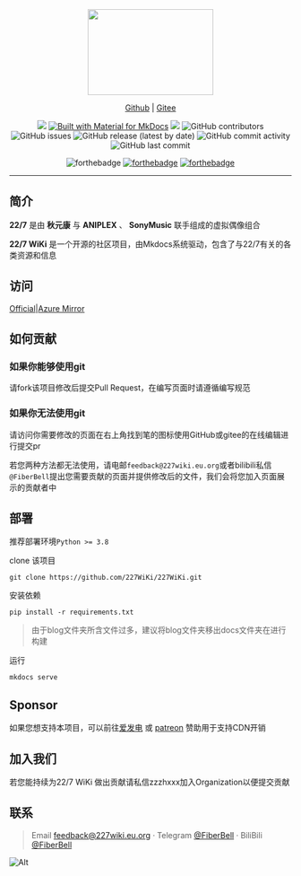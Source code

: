 <div align="center"> 

  <img src="https://cdn.jsdelivr.net/gh/227WiKi/227WiKi@master/docs/assets/logo.svg"  width= 224 height=153>
  
  [Github](https://github.com/227WiKi/227WiKi) | [Gitee](https://gitee.com/nananijiwiki/nananiji-wiki)

  ![](https://img.shields.io/badge/mkdocs-1.5.3-blue?style=for-the-badge)
  [![Built with Material for MkDocs](https://img.shields.io/badge/Material_for_MkDocs-526CFE?style=for-the-badge&logo=MaterialForMkDocs&logoColor=white)](https://squidfunk.github.io/mkdocs-material/)
  ![](https://img.shields.io/github/actions/workflow/status/227WiKi/227WiKi/publish_docs.yml?style=for-the-badge)
  ![GitHub contributors](https://img.shields.io/github/contributors/227WiKi/227WiKi?style=for-the-badge)
  ![GitHub issues](https://img.shields.io/github/issues-raw/227WiKi/227WiKi?style=for-the-badge)
  ![GitHub release (latest by date)](https://img.shields.io/github/v/release/227WiKi/227WiKi?style=for-the-badge)
  ![GitHub commit activity](https://img.shields.io/github/commit-activity/m/227WiKi/227WiKi?style=for-the-badge)
  ![GitHub last commit](https://img.shields.io/github/last-commit/227WiKi/227WiKi?style=for-the-badge)
  
  ![forthebadge](https://forthebadge.com/images/badges/built-with-love.svg)
  [![forthebadge](https://forthebadge.com/images/badges/cc-sa.svg)](https://forthebadge.com)
  [![forthebadge](https://forthebadge.com/images/badges/made-with-markdown.svg)](https://forthebadge.com)
</div>

----------

## 简介

**22/7** 是由 **秋元康** 与 **ANIPLEX** 、 **SonyMusic** 联手组成的虚拟偶像组合

**22/7 WiKi** 是一个开源的社区项目，由Mkdocs系统驱动，包含了与22/7有关的各类资源和信息

## 访问

[Official](https://227wiki.eu.org)|[Azure Mirror](https://mirror.227wiki.eu.org/)


## 如何贡献

### 如果你能够使用git

请fork该项目修改后提交Pull Request，在编写页面时请遵循编写规范

### 如果你无法使用git

请访问你需要修改的页面在右上角找到笔的图标使用GitHub或gitee的在线编辑进行提交pr

若您两种方法都无法使用，请电邮`feedback@227wiki.eu.org`或者bilibili私信`@FiberBell`提出您需要贡献的页面并提供修改后的文件，我们会将您加入页面展示的贡献者中

## 部署

推荐部署环境`Python >= 3.8`

clone 该项目

```
git clone https://github.com/227WiKi/227WiKi.git
```

安装依赖

```
pip install -r requirements.txt
```

> 由于blog文件夹所含文件过多，建议将blog文件夹移出docs文件夹在进行构建

运行

```
mkdocs serve
```


## Sponsor

如果您想支持本项目，可以前往[爱发电](https://afdian.net/@zzzhxxx) 或 [patreon](https://patreon.com/zzzhxxx) 赞助用于支持CDN开销

## 加入我们

若您能持续为22/7 WiKi 做出贡献请私信zzzhxxx加入Organization以便提交贡献

## 联系

> Email [feedback@227wiki.eu.org](mailto:feedback@227wiki.eu.org) · Telegram [@FiberBell](https://t.me/Fiberbell) · BiliBili [@FiberBell](https://space.bilibili.com/40127239) 

![Alt](https://repobeats.axiom.co/api/embed/09929dc48a1a73f50d3adc6ff7c3622ac3db858d.svg "Repobeats analytics image")